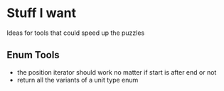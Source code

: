 # Stuff I want
Ideas for tools that could speed up the puzzles

## Enum Tools
- the position iterator should work no matter if start is after end or not
- return all the variants of a unit type enum